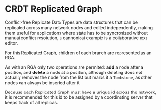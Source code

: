 # CRDT Replicated Graph

Conflict-free Replicate Data Types are data structures that can be
replicated across many network nodes and edited independently, making
them useful for applications where state has to be syncronized
without manual conflict resolution, a cannonical example is a
collaborative text editor.

For this Replicated Graph, children of each branch are represented as an
RGA.

As with an RGA only two operations are permited: **add** a node after
a position, and **delete** a node at a position, although deleting does
not actually removes the node from the list but marks it a `Tombstone`,
as other nodes can always be inserted after it.

Because each Replicated Graph must have a unique id across the network,
it is recommended for this id to be assigned by a coordinating
server that keeps track of all replicas.
